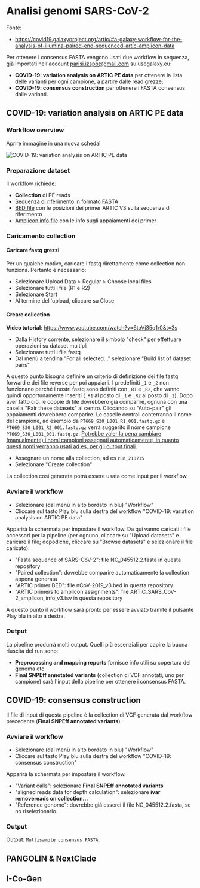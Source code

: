 # Analisi genomi SARS-CoV-2

Fonte:

- https://covid19.galaxyproject.org/artic/#a-galaxy-workflow-for-the-analysis-of-illumina-paired-end-sequenced-artic-amplicon-data

Per ottenere i consensus FASTA vengono usati due workflow in sequenza, già importati nell'account parisi.izspb@gmail.com su usegalaxy.eu:

- **COVID-19: variation analysis on ARTIC PE data** per ottenere la lista delle varianti per ogni campione, a partire dalle read grezze;
- **COVID-19: consensus construction** per ottenere i FASTA consensus dalle varianti.

## COVID-19: variation analysis on ARTIC PE data

### Workflow overview

Aprire immagine in una nuova scheda!

<img src="https://covid19.galaxyproject.org/assets/img/wf.14034fd2.png"
     alt="COVID-19: variation analysis on ARTIC PE data" />

### Preparazione dataset

Il workflow richiede:

- **Collection** di PE reads
- [Sequenza di riferimento in formato FASTA](https://www.ncbi.nlm.nih.gov/nuccore/NC_045512.2?report=fasta)
- [BED file](https://covid19.galaxyproject.org/artic/nCoV-2019_v3.bed) con le posizioni dei primer ARTIC V3 sulla sequenza di riferimento
- [Amplicon info file](https://covid19.galaxyproject.org/artic/ARTIC_SARS_CoV-2_amplicon_info_v3.tsv) con le info sugli appaiamenti dei primer

### Caricamento collection

#### Caricare fastq grezzi

Per un qualche motivo, caricare i fastq direttamente come collection non funziona. Pertanto è necessario:

- Selezionare Upload Data > Regular > Choose local files
- Selezionare tutti i file (R1 e R2)
- Selezionare Start
- Al termine dell'upload, cliccare su Close

#### Creare collection

**Video tutorial**: https://www.youtube.com/watch?v=6toVj35q1r0&t=3s

- Dalla History corrente, selezionare il simbolo "check" per effettuare operazioni su dataset multipli
- Selezionare tutti i file fastq
- Dal menù a tendina "For all selected..." selezionare "Build list of dataset pairs"

A questo punto bisogna definire un criterio di definizione dei file fastq forward e dei file reverse per poi appaiarli. I predefiniti `_1` e `_2` non funzionano perché i nostri fastq sono definiti con `_R1` e `_R2`, che vanno quindi opportunamente inseriti (`_R1` al posto di `_1` e `_R2` al posto di `_2`). Dopo aver fatto ciò, le coppie di file dovrebbero già comparire, ognuna con una casella "Pair these datasets" al centro. Cliccando su "Auto-pair" gli appaiamenti dovrebbero comparire. Le caselle centrali conterranno il nome del campione, ad esempio da `PT669_S30_L001_R1_001.fastq.gz` e `PT669_S30_L001_R2_001.fastq.gz` verrà suggerito il nome campione `PT669_S30_L001_001.fastq.gz`. <u>Potrebbe valer la pena cambiare (manualmente) i nomi campioni assegnati automaticamente, in quanto questi nomi verranno usati ad es. per gli output finali</u>. 

- Assegnare un nome alla collection, ad es `run_210715`
- Selezionare "Create collection"

La collection così generata potrà essere usata come input per il workflow.

### Avviare il workflow

- Selezionare (dal menù in alto bordato in blu) "Workflow"
- Cliccare sul tasto Play blu sulla destra del workflow "COVID-19: variation analysis on ARTIC PE data"

Apparirà la schermata per impostare il workflow. Da qui vanno caricati i file accessori per la pipeline (per ognuno, cliccare su "Upload datasets" e caricare il file; dopodiché, cliccare su "Browse datasets" e selezionare il file caricato):

- "Fasta sequence of SARS-CoV-2": file NC_045512.2.fasta in questa repository
- "Paired collection": dovrebbe comparire automaticamente la collection appena generata
- "ARTIC primer BED": file nCoV-2019_v3.bed in questa repository
- "ARTIC primers to amplicon assignments": file ARTIC_SARS_CoV-2_amplicon_info_v3.tsv in questa repository

A questo punto il workflow sarà pronto per essere avviato tramite il pulsante Play blu in alto a destra.

### Output

La pipeline produrrà molti output. Quelli più essenziali per capire la buona riuscita del run sono:

- **Preprocessing and mapping reports** fornisce info utili su copertura del genoma etc 
- **Final SNPEff annotated variants** (collection di VCF annotati, uno per campione) sarà l'input della pipeline per ottenere i consensus FASTA.

## COVID-19: consensus construction

Il file di input di questa pipeline è la collection di VCF generata dal workflow precedente (**Final SNPEff annotated variants**). 

### Avviare il workflow

- Selezionare (dal menù in alto bordato in blu) "Workflow"
- Cliccare sul tasto Play blu sulla destra del workflow "COVID-19: consensus construction"

Apparirà la schermata per impostare il workflow.

- "Variant calls": selezionare **Final SNPEff annotated variants**
- "aligned reads data for depth calculation": selezionare **ivar removereads on collection...**
- "Reference genome": dovrebbe già esserci il file NC_045512.2.fasta, se no riselezionarlo.

### Output

Output: `Multisample consensus FASTA`.

## PANGOLIN & NextClade

## I-Co-Gen
